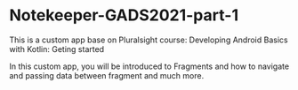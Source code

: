 # Notekeeper-GADS2021-part-1

This is a custom app base on Pluralsight course:
Developing Android Basics with Kotlin: Geting started

In this custom app, you will be introduced to Fragments and how to navigate and passing data between fragment and much more.
